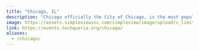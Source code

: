 ```yaml
---
title: "Chicago, IL"
description: "Chicago officially the City of Chicago, is the most populous city in Illinois, as well as the third most populous city in the United States. "
image: https://assets.simpleviewinc.com/simpleview/image/upload/c_limit,h_1200,q_75,w_1200/v1/clients/chicago/Choose_Chicago_8086f9ab-7fa4-4515-aaca-244b7ca7e0f6.jpg
link: https://events.techqueria.org/chicago/
aliases:
  - /chicago/
---
```

